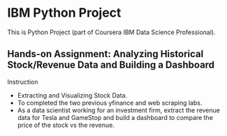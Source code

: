 # IBM Python Project
This is Python Project (part of Coursera IBM Data Science Professional).

## Hands-on Assignment: Analyzing Historical Stock/Revenue Data and Building a Dashboard

Instruction
- Extracting and Visualizing Stock Data.
- To completed the two previous yfinance and web scraping labs.
- As a data scientist working for an investment firm, extract the revenue data for Tesla and GameStop and build a dashboard to compare the price of the stock vs the revenue. 
